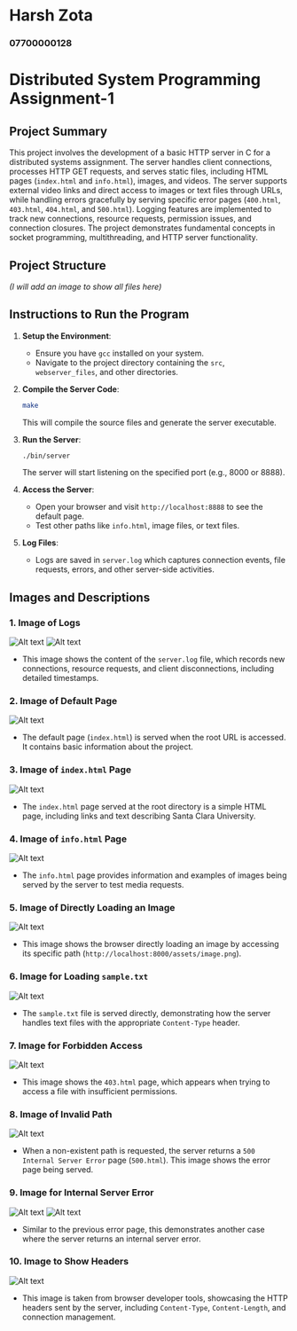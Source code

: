 # Harsh Zota

### 07700000128

# Distributed System Programming Assignment-1

## Project Summary
This project involves the development of a basic HTTP server in C for a distributed systems assignment. The server handles client connections, processes HTTP GET requests, and serves static files, including HTML pages (`index.html` and `info.html`), images, and videos. The server supports external video links and direct access to images or text files through URLs, while handling errors gracefully by serving specific error pages (`400.html`, `403.html`, `404.html`, and `500.html`). Logging features are implemented to track new connections, resource requests, permission issues, and connection closures. The project demonstrates fundamental concepts in socket programming, multithreading, and HTTP server functionality.

## Project Structure
_(I will add an image to show all files here)_

## Instructions to Run the Program

1. **Setup the Environment**:
   - Ensure you have `gcc` installed on your system.
   - Navigate to the project directory containing the `src`, `webserver_files`, and other directories.

2. **Compile the Server Code**:
   ```bash
   make
   ```
   This will compile the source files and generate the server executable.

3. **Run the Server**:
   ```bash
   ./bin/server
   ```
   The server will start listening on the specified port (e.g., 8000 or 8888).

4. **Access the Server**:
   - Open your browser and visit `http://localhost:8888` to see the default page.
   - Test other paths like `info.html`, image files, or text files.

5. **Log Files**:
   - Logs are saved in `server.log` which captures connection events, file requests, errors, and other server-side activities.

## Images and Descriptions

### 1. Image of Logs
![Alt text](/outputs/logs1.png)
![Alt text](/outputs/logs2.png)
- This image shows the content of the `server.log` file, which records new connections, resource requests, and client disconnections, including detailed timestamps.

### 2. Image of Default Page
![Alt text](/outputs/default.png)
- The default page (`index.html`) is served when the root URL is accessed. It contains basic information about the project.

### 3. Image of `index.html` Page
![Alt text](/outputs/index.png)
- The `index.html` page served at the root directory is a simple HTML page, including links and text describing Santa Clara University.

### 4. Image of `info.html` Page
![Alt text](/outputs/pagewithimage.png)
- The `info.html` page provides information and examples of images being served by the server to test media requests.

### 5. Image of Directly Loading an Image
![Alt text](/outputs/directimage.png)
- This image shows the browser directly loading an image by accessing its specific path (`http://localhost:8000/assets/image.png`).

### 6. Image for Loading `sample.txt`
![Alt text](/outputs/sampletext.png)
- The `sample.txt` file is served directly, demonstrating how the server handles text files with the appropriate `Content-Type` header.

### 7. Image for Forbidden Access
![Alt text](/outputs/forbidden.png)
- This image shows the `403.html` page, which appears when trying to access a file with insufficient permissions.

### 8. Image of Invalid Path
![Alt text](/outputs/invalidpath.png)
- When a non-existent path is requested, the server returns a `500 Internal Server Error` page (`500.html`). This image shows the error page being served.

### 9. Image for Internal Server Error
![Alt text](/outputs/is1.png)
![Alt text](/outputs/is2.png)
- Similar to the previous error page, this demonstrates another case where the server returns an internal server error.

### 10. Image to Show Headers
![Alt text](/outputs/headers.png)
- This image is taken from browser developer tools, showcasing the HTTP headers sent by the server, including `Content-Type`, `Content-Length`, and connection management.

